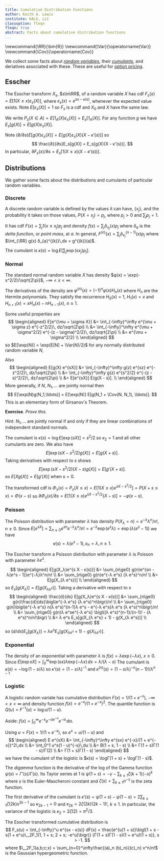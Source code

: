 ```yaml
---
title: Cumulative Distribution Functions
author: Keith A. Lewis
institute: KALX, LLC
classoption: fleqn
fleqn: true
abstract: Facts about cumulative distribution functions
...
```


\newcommand{\RR}{\bm{R}}
\newcommand{\Var}{\operatorname{Var}}
\newcommand{\Cov}{\operatorname{Cov}}

We collect some facts about [_random variables_](prob.html#random-variable),
their [_cumulants_](prob.html#cumulant), and deriatives associated with these.
These are useful for [option pricing](op.html).

## Esscher

The Esscher transform $X_s$, $s\in\RR$, of a random variable $X$
has cdf $F_s(x) = E[1(X\le x)ε_s(X)]$, where $ε_s(x) = e^{s x - κ(s)}$,
whenever the expected value exists.
Note $E[ε_s(X)] = 1$ so $F_s$ is a cdf and $X_0$ and $X$ have the same law.

We write $P_s(X\in A) = E[1_A(X)ε_s(X)] = E_s[1_A(X)]$.
For any function $g$ we have $E_s[g(X)] = E[g(X)ε_s(X)]$.

Note $(∂/∂s)E[g(X)ε_s(X)] = E[g(X)ε_s(X) (X - κ'(s))]$ so
$$
	\frac{∂}{∂s}E_s[g(X)] = E_s[g(X)(X - κ'(s))].
$$
In particular, $∂F_s(x)/∂s =  E_s[1(X\le x) (X - κ'(s))]$.

## Distributions

We gather some facts about the distributions and cumulants of particular random variables.

### Discrete

A discrete random variable is defined by the values it can have, $\{x_j\}$, and
the probability it takes on those values, $P(X = x_j) = p_j$,
where $p_j > 0$ and $\sum_j p_j = 1$.

It has cdf $F(x) = \sum_j 1(x\le x_j) p_j$ and density $f(x) = \sum_j δ_{x_j}(x) p_j$
where $δ_a$ is the _delta function_, or _point mass_, at $a$.
In general, $F^{(n)}(x) = \sum_j δ_{x_j}^{(n-1)}(x) p_j$ where $\int_{\RR} g(x) δ_{a}^{(k)}\,dx = g^{(k)}(a)$.

The cumulant is $κ(s) = \log E[\sum_j \exp(sx_j) p_j]$.

### Normal

The standard normal random variable $X$ has density $φ(x) = \exp(-x^2/2)/\sqrt{2\pi}$,
$-\infty < x < \infty$.

The derivatives of the density are $φ^{(n)}(x) = (-1)^nφ(x)H_n(x)$ where $H_n$ are the
Hermite polynomials. They satisfy the recurrence $H_0(x) = 1$, $H_1(x) = x$ and
$H_{n+1}(x) = x H_n(x) - n H_{n-1}(x)$, $n\ge 1$.

Some useful properties are 
$$
\begin{aligned}
E[e^{\mu + \sigma X}] &= \int_{-\infty}^\infty e^{\mu + \sigma z} e^{-z^2/2}\, dz/\sqrt{2\pi} \\
	&= \int_{-\infty}^\infty e^{\mu + \sigma^2/2} e^{-(z - \sigma)^2/2}\, dz/\sqrt{2\pi} \\
	&= e^{\mu + \sigma^2/2} \\
\end{aligned}
$$
so $E[\exp(N)] = \exp(E[N] + \Var(N)/2)$ for any normally distributed random variable $N$,

Also
$$
\begin{aligned}
E[g(X) e^{sX}] &= \int_{-\infty}^\infty g(z) e^{sz} e^{-z^2/2}\, dz/\sqrt{2\pi} \\
	&= \int_{-\infty}^\infty g(z) e^{s^2/2} e^{-(z - s)^2/2}\, dz/\sqrt{2\pi} \\
	&= E[e^{sX}] E(g(X - s)]. \\
\end{aligned}
$$
More generally, if $N$, $N_1, \ldots$ are jointly normal then
$$
E[\exp(N)g(N_1,\ldots)] = E[\exp(N)] E[g(N_1 + \Cov(N, N_1), \ldots)].
$$
This is an elementary form of Girsanov's Theorem.

__Exercise__. _Prove this_.

Hint: $N_1, \ldots$ are jointly normal if and only if 
they are linear combinations of independent standard normals.

The cumulant is $κ(s) = \log E[\exp(sX)] = s^2/2$ so $κ_2 = 1$ and all other
cumulants are zero. We also have
$$
	E[\exp(s X - s^2/2)g(X)] = E[g(X + s)].
$$
Taking derivatives with respect to $s$ shows
$$
	E[\exp(s X - s^2/2)(X - s)g(X)] = E[g'(X + s)].
$$
so $E[X g(X)] = E[g'(X)]$ when $s = 0$.

The transformed cdf is
$Φ_s(x) = P_s(X\le x) = E[1(X\le x) e^{sX - s^2/2}] = P(X + s\le x) = Φ(x - s)$
so $∂Φ_s(x)/∂s = E[1(X\le x) e^{sX - s^2/2}(X - s)] = -φ(x - s)$.

### Poisson

The Poisson distribution with parameter $λ$ has density
$P(X_λ = n) = e^{-λ}λ^n/n!$, $n\ge 0$.
Since $E[e^{s X}] = \sum_{n\ge 0} e^{sn} e^{-λ}λ^n/n! 
= e^{-λ}\exp(e^sλ) = \exp(λ(e^s - 1))$
we have
$$
κ(s) = λ(e^s - 1), κ_n = λ, n\ge 1.
$$

The Esscher transform a Poisson distribution with parameter $λ$
is Poisson with parameter $λe^s$.

$$
\begin{aligned}
	E[g(X_λ)e^{s X - κ(s)}]
	&= \sum_{n\ge0} g(n)e^{sn - λ(e^s - 1)}e^{-λ}λ^n/n! \\
	&= \sum_{n\ge0} g(n)e^{-λ e^s} (λ e^s)^n/n! \\
	&= E[g(X_{λ e^s})] \\
\end{aligned}
$$
so $E_s[g(X_λ)] = E[g(X_{λ e^s})]$.
Taking a derivative with respect to $s$
$$
\begin{aligned}
	\frac{d}{ds} E[g(X_λ)e^{s X - κ(s)}]
	&= \sum_{n\ge0} g(n)\frac{d}{ds}\bigl(e^{-λ e^s} (λ e^s)^n\bigr)/n! \\
	&= \sum_{n\ge0} g(n)\bigl(e^{-λ e^s} n(λ e^s)^{n-1}λ e^s - e^{-λ e^s}λ e^s (λ e^s)^n\bigr)/n! \\
	&= \sum_{n\ge0} g(n)λ e^se^{-λ e^s} \bigl((λ e^s)^{n-1}/(n-1)! - (λ e^s)^n/n!\bigr) \\
	&= λ e^s E_s[g(X_{λ e^s} + 1) - g(X_{λ e^s})] \\
\end{aligned}
$$
so $(d/ds)E_s[g(X_λ)] = λ e^s E_s[g(X_{λ e^s} + 1) - g(X_{λ e^s})]$.

### Exponential

The density of an exponential with parameter $λ$ is $f(x) = λ\exp(-λ x)$, $x\ge 0$.
Since $E[\exp sX] = \int_0^\infty \exp(sx)  λ\exp(-λ x)\,dx = λ/(λ - s)$
The cumulant is $κ(s) = -\log(1 - s/λ)$ so $κ'(s) = (1 - s/λ)^{-1}$
and $κ^{(n)}(s) = (1 - s/λ)^{-n}(n - 1)!/λ^{n-1}$

### Logistic

A logistic random variate has cumulative distribution $F(x) = 1/(1 + e^{-x})$,
$-\infty < x < \infty$ and
density function $f(x) = e^{-x}/(1 + e^{-x})^2$.
The quantile function is $Q(u) = F^{-1}(u) = \log u/(1-u)$.

Aside: $f(x) = \int_0^\infty e^{-x} e^{-\alpha e^{-x}} e^{-\alpha}\,d\alpha$.

Using $u = F(x) = 1/(1 + e^{-x})$, so $e^x = u/(1 - u)$ and
$$
\begin{aligned}
E e^{sX} &= \int_{-\infty}^\infty e^{sx} e^{-x}/(1 + e^{-x})^2\,dx \\
    &= \int_0^1 u^s(1 - u)^{-s}\,du \\
    &= B(1 + s, 1 - s) \\
    &= Γ(1 + s)Γ(1 - s)/Γ(2) \\
    &= Γ(1 + s)Γ(1 - s)
\end{aligned}
$$
we have the cumulant of the logistic is $κ(s) = \logΓ(1 + s) + \logΓ(1 - s)$.

The _digamma_ function is the derivative of the log of the Gamma function
$\psi(s) = Γ'(s)/Γ(s)$. Its Taylor series at $1$ is
$\psi(1 + s) = -\gamma - \sum_{k\ge 1} \zeta(k+1)(-s)^k$ where
$\gamma$ is the Euler-Mascheroni constant and $\zeta(s) = \sum_{k\ge 1} n^{-s}$
is the zeta function.

The first derivative of the cumulant is $κ'(s) = \psi(1 + s) - \psi(1 - s)
= 2\sum_{k\ge 1} \zeta(2k)s^{2k  - 1}$
so $κ_{2k-1} = 0$ and $κ_{2k} = 2\zeta(2k)(2k-1)!$, $k\ge1$.
In particular, the variance of the logistic is $κ_2 = 2\zeta(2) = \pi^2/3$.

The Esscher transformed cumulative distribution is
$$
	F_s(u) = \int_{-\infty}^u e^{sx - κ(s)} dF(x)
	= \frac{e^{u(1 + s)}\bigl(1 + s - s(1 + e^u)\,_2F_1(1, 1 + s; 2 + s; -e^u)\bigr)}
	{Γ(1 + s)Γ(1 - s)(1 + e^u)(1 + s)}, s > -1.
$$
where $\,_2F_1(a,b;c;x) = \sum_{n=0}^\infty\frac{(a)_n (b)_n}{(c)_n} x^n/n!$
is the Gaussian hypergeometric function.

<!--
Using
$$
\begin{aligned}
	\,_2F_1(a,b;c;x) &= (-x)^{-a}\frac{Γ(c)Γ(b - a)}{Γ(b)Γ(c - a)}\,_2F_1(a, a - c + 1; a - b + 1;1/x) \\
		&\quad + (-x)^{-b}\frac{Γ(c)Γ(a - b)}{Γ(a)Γ(c - b)}\,_2F_1(b - c + 1, b; b - a + 1;1/x)
\end{aligned}
$$
so
$$
\begin{aligned}
	\,_2F_1(1,1+s;2+s;-e^u) 
		&= e^{-au}\frac{Γ(2 + s)Γ(s)}{Γ(1 + s)Γ(1 + s)}\,_2F_1(1, -s; 1 - s;-e^{-u}) \\
		&\quad + e^{-bu}\frac{Γ(2 + s)Γ(-s)}{Γ(1 + s)Γ(1)}\,_2F_1(0, 1 + s; 1 + s;-e^{-u}) \\
		&= e^{-au}\frac{Γ(2 + s)Γ(s)}{Γ(1 + s)^2}\,_2F_1(1, -s; 1 - s;-e^{-u}) \\
		&\quad + e^{-bu}\frac{Γ(2 + s)Γ(-s)}{Γ(1 + s)}\,_2F_1(0, 1 + s; 1 + s;-e^{-u}) \\
\end{aligned}
$$

## Scratch

$E[g(X)e^{s X - κ(s)}] = E[g(h(X,s))]$ for some $h$? $h(X,s) = X + s$ if $X$ std normal.

$E[g(X)e^{s X - κ(s)}(X - κ'(s)] = E[g'(h(X,s))dh(X,s)/ds]$.

Note $E[X^ne^{sX}] = (d/ds)^s E[e^{sX}]
= e^{κ(s)}\sum_{k=0}^n B_{n,k}(κ'(s), \ldots, κ^{(n-k+1)}(s))$.

Note $E[g(X)e^{sX - κ(s)}] = E[\sum_{n\ge 0} g^{(n)}(0) X^n/n! e^{sX - κ(s)}]
= \sum_{n\ge 0} g^{(n)}(0)/n! \sum_{k=0}^n B_{n,k}(κ'(s), \ldots, κ^{(n-k+1)}(s))
= \sum_{k\ge 0} \sum_{n\ge k} D^ng(0)/n! B_{n,k}(κ'(s), \ldots, κ^{(n-k+1)}(s))$

$1 = E[e^{sX - κ(s)}]$.

$0 = E[e^{s X - κ(s)}(X - κ'(s))]$.

$e^{κ(s)} = E[e^{sX}]$.

$e^{κ(s)}κ'(s) = E[Xe^{sX}]$.

$e^{κ(s)}(κ''(s) + κ'(s)^2) = E[X^2e^{sX}]$

$e^{κ(s)}(κ'''(s) + 2κ'(s)κ''(s) + κ'(s)((κ''(x) + κ'(s)^2))
= e^{κ(s)}(κ'''(s) + 3κ''(s)κ'(s) + κ'(s)^3) = E[X^3e^{sX}]$

$\sum_{k=1}^n B_{n,k}(κ'(s), \ldots, κ^{(n-k+1)}(s)) = E[X^ne^{sX - κ(s)}]$.

$B_{n,k}(x_1,\ldots,x_{n-k+1}) = \sum_{j=0}^{n-k}\binom{n-1}{j}B_{n-j+1,k-1}(x_1,\ldots,x_{n-j+1})x_{j+1}$,
$B_{0,0} = 1$, $B_{n,0} = 0$, $B_{0,k} = 0$.

$
E[g(X) e^{sX - κ(s)}]
E[\sum_n g^{(n)}(0) X^n/n! e^{sX - κ(s)}]
= \sum_n  g^{(n)}(0)/n! \sum_{k=1}^n B_{n,k}(κ'(s), \ldots, κ^{(n-k+1)}(s))
= \sum_{k=1}^\infty \sum_{n=k}^\infty a_n t^n/n!  B_{n,k}(κ'(s), \ldots, κ^{(n-k+1)}(s))
=~ \sum_{k=1}^\infty (\sum_{m=1}^\infty κ^{(m)}(s)t^m/m!)^k
=~ \sum_{k=1}^\infty (kappa(s + t))^k
$


$E[Xe^{s X - κ(s)}(X - κ'(s))]
=E[X^2e^{s X - κ(s)} - κ'(s)Xe^{s X - κ(s)}]
=κ''(s) + κ'(s)^2 - κ'(s)κ'(s) = κ''(s) = (d/ds)κ'(s) = (d/ds)(X + κ'(s))$

$E[X^2e^{s X - κ(s)}(X - κ'(s))]
=E[X^3e^{s X - κ(s)} - κ'(s)X^2e^{s X - κ(s)}]
=κ'''(s) + 3κ''(s)κ'(s) + κ'(s)^3 - κ'(s)(κ''(s) + κ'(s)^2)
=κ'''(s) + 2κ''(s)κ'(s) - κ'(s)^3$.

-->
